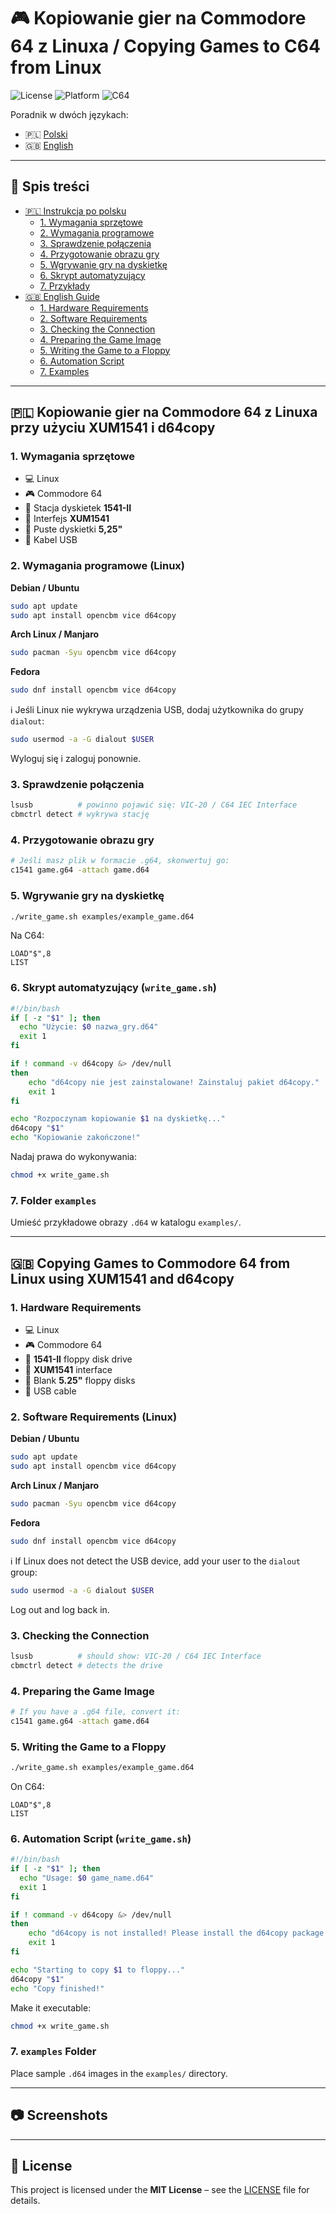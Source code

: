 # 🎮 Kopiowanie gier na Commodore 64 z Linuxa / Copying Games to C64 from Linux

![License](https://img.shields.io/github/license/yourusername/C64-Copy-Games)
![Platform](https://img.shields.io/badge/platform-Linux-blue)
![C64](https://img.shields.io/badge/retro-Commodore%2064-orange)

Poradnik w dwóch językach:
- 🇵🇱 [Polski](#-kopiowanie-gier-na-commodore-64-z-linuxa-przy-użyciu-xum1541-i-d64copy)
- 🇬🇧 [English](#-copying-games-to-commodore-64-from-linux-using-xum1541-and-d64copy)

---

## 📑 Spis treści
- [🇵🇱 Instrukcja po polsku](#-kopiowanie-gier-na-commodore-64-z-linuxa-przy-użyciu-xum1541-i-d64copy)
  - [1. Wymagania sprzętowe](#1-wymagania-sprzętowe)
  - [2. Wymagania programowe](#2-wymagania-programowe-linux)
  - [3. Sprawdzenie połączenia](#3-sprawdzenie-połączenia)
  - [4. Przygotowanie obrazu gry](#4-przygotowanie-obrazu-gry)
  - [5. Wgrywanie gry na dyskietkę](#5-wgrywanie-gry-na-dyskietkę)
  - [6. Skrypt automatyzujący](#6-skrypt-automatyzujący-write_gamesh)
  - [7. Przykłady](#7-folder-examples)
- [🇬🇧 English Guide](#-copying-games-to-commodore-64-from-linux-using-xum1541-and-d64copy)
  - [1. Hardware Requirements](#1-hardware-requirements)
  - [2. Software Requirements](#2-software-requirements-linux)
  - [3. Checking the Connection](#3-checking-the-connection)
  - [4. Preparing the Game Image](#4-preparing-the-game-image)
  - [5. Writing the Game to a Floppy](#5-writing-the-game-to-a-floppy)
  - [6. Automation Script](#6-automation-script-write_gamesh)
  - [7. Examples](#7-examples-folder)

---

## 🇵🇱 Kopiowanie gier na Commodore 64 z Linuxa przy użyciu XUM1541 i d64copy

### 1. Wymagania sprzętowe
- 💻 Linux  
- 🎮 Commodore 64  
- 💾 Stacja dyskietek **1541-II**  
- 🔌 Interfejs **XUM1541**  
- 📀 Puste dyskietki **5,25"**  
- 🔗 Kabel USB  

### 2. Wymagania programowe (Linux)
**Debian / Ubuntu**
```bash
sudo apt update
sudo apt install opencbm vice d64copy
```

**Arch Linux / Manjaro**
```bash
sudo pacman -Syu opencbm vice d64copy
```

**Fedora**
```bash
sudo dnf install opencbm vice d64copy
```

ℹ️ Jeśli Linux nie wykrywa urządzenia USB, dodaj użytkownika do grupy `dialout`:
```bash
sudo usermod -a -G dialout $USER
```
Wyloguj się i zaloguj ponownie.

### 3. Sprawdzenie połączenia
```bash
lsusb          # powinno pojawić się: VIC-20 / C64 IEC Interface
cbmctrl detect # wykrywa stację
```

### 4. Przygotowanie obrazu gry
```bash
# Jeśli masz plik w formacie .g64, skonwertuj go:
c1541 game.g64 -attach game.d64
```

### 5. Wgrywanie gry na dyskietkę
```bash
./write_game.sh examples/example_game.d64
```

Na C64:
```basic
LOAD"$",8
LIST
```

### 6. Skrypt automatyzujący (`write_game.sh`)
```bash
#!/bin/bash
if [ -z "$1" ]; then
  echo "Użycie: $0 nazwa_gry.d64"
  exit 1
fi

if ! command -v d64copy &> /dev/null
then
    echo "d64copy nie jest zainstalowane! Zainstaluj pakiet d64copy."
    exit 1
fi

echo "Rozpoczynam kopiowanie $1 na dyskietkę..."
d64copy "$1"
echo "Kopiowanie zakończone!"
```

Nadaj prawa do wykonywania:
```bash
chmod +x write_game.sh
```

### 7. Folder `examples`
Umieść przykładowe obrazy `.d64` w katalogu `examples/`.

---

## 🇬🇧 Copying Games to Commodore 64 from Linux using XUM1541 and d64copy

### 1. Hardware Requirements
- 💻 Linux  
- 🎮 Commodore 64  
- 💾 **1541-II** floppy disk drive  
- 🔌 **XUM1541** interface  
- 📀 Blank **5.25"** floppy disks  
- 🔗 USB cable  

### 2. Software Requirements (Linux)
**Debian / Ubuntu**
```bash
sudo apt update
sudo apt install opencbm vice d64copy
```

**Arch Linux / Manjaro**
```bash
sudo pacman -Syu opencbm vice d64copy
```

**Fedora**
```bash
sudo dnf install opencbm vice d64copy
```

ℹ️ If Linux does not detect the USB device, add your user to the `dialout` group:
```bash
sudo usermod -a -G dialout $USER
```
Log out and log back in.

### 3. Checking the Connection
```bash
lsusb          # should show: VIC-20 / C64 IEC Interface
cbmctrl detect # detects the drive
```

### 4. Preparing the Game Image
```bash
# If you have a .g64 file, convert it:
c1541 game.g64 -attach game.d64
```

### 5. Writing the Game to a Floppy
```bash
./write_game.sh examples/example_game.d64
```

On C64:
```basic
LOAD"$",8
LIST
```

### 6. Automation Script (`write_game.sh`)
```bash
#!/bin/bash
if [ -z "$1" ]; then
  echo "Usage: $0 game_name.d64"
  exit 1
fi

if ! command -v d64copy &> /dev/null
then
    echo "d64copy is not installed! Please install the d64copy package."
    exit 1
fi

echo "Starting to copy $1 to floppy..."
d64copy "$1"
echo "Copy finished!"
```

Make it executable:
```bash
chmod +x write_game.sh
```

### 7. `examples` Folder
Place sample `.d64` images in the `examples/` directory.

---

## 📷 Screenshots

---

## 📜 License
This project is licensed under the **MIT License** – see the [LICENSE](LICENSE) file for details.
